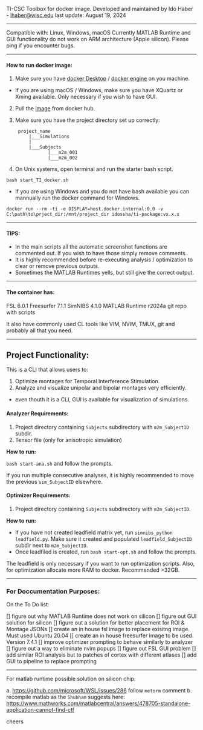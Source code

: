 TI-CSC Toolbox for docker image.
Developed and maintained by Ido Haber - ihaber@wisc.edu
last update: August 19, 2024

---

Compatible with: Linux, Windows, macOS
Currently MATLAB Runtime and GUI functionality do not work on ARM architecture (Apple silicon). 
Please ping if you encounter bugs.

---

#### How to run docker image:

1. Make sure you have [docker Desktop](https://www.docker.com/products/docker-desktop/) / [docker engine](https://docs.docker.com/engine/install/) on you machine.
* If you are using macOS / Windows, make sure you have XQuartz or Xming available. Only necessary if you wish to have GUI. 
2. Pull the [image](https://hub.docker.com/r/idossha/ti-package) from docker hub. 
3. Make sure you have the project directory set up correctly:

        project_name 
            |___Simulations
            |
            |___Subjects
                   |___m2m_001
                   |___m2m_002


4. On Unix systems, open terminal and run the starter bash script.

`bash start_TI_docker.sh`

* If you are using Windows and you do not have bash available you can mannually run the docker command for Windows.

`docker run --rm -ti -e DISPLAY=host.docker.internal:0.0 -v C:\path\to\prject_dir:/mnt/project_dir idossha/ti-package:vx.x.x`

---

#### TIPS:

* In the main scripts all the automatic screenshot functions are commented out. If you wish to have those simply remove comments.
* It is highly recommended before re-executing analysis / optimization to clear or remove previous outputs. 
* Sometimes the MATLAB Runtimes yells, but still give the correct output.

---

#### The container has:
FSL 6.0.1 
Freesurfer 7.1.1 
SimNIBS 4.1.0 
MATLAB Runtime r2024a 
git repo with scripts

It also have commonly used CL tools like VIM, NVIM, TMUX, git and probably all that you need.

---

## Project Functionality:

This is a CLI that allows users to:
1. Optimize montages for Temporal Interference Stimulation.
2. Analyze and visualize unipolar and bipolar montages very efficiently. 
* even thouth it is a CLI, GUI is available for visualization of simulations.

#### Analyzer Requirements:

1. Project directory containing `Subjects` subdirectory with `m2m_SubjectID` subdir.
2. Tensor file (only for anisotropic simulation)

**How to run:**

`bash start-ana.sh` and follow the prompts. 

If you run multiple consecutive analyses, it is highly recommended to move the previous `sim_SubjectID` elsewhere.

#### Optimizer Requirements:

1. Project directory containing `Subjects` subdirectory with `m2m_SubjectID`.

**How to run:** 

* If you have not created leadfield matrix yet, run `simnibs_python leadfield.py`. Make sure it created and populated `leadfield_SubjectID` subdir next to `m2m_SubjectID`.
* Once leadfiled is created, run `bash start-opt.sh` and follow the prompts.

The leadfield is only necessary if you want to run optimization scripts.
Also, for optimization allocate more RAM to docker. Recommended >32GB.


---


### For Doccumentation Purposes:


On the To Do list:

[] figure out why MATLAB Runtime does not work on silicon
[] figure out GUI solution for silicon
[] figure out a solution for better placement for ROI & Montage JSONs
[] create an in house fsl image to replace exisitng image. Must used Ubuntu 20.04
[] create an in house freesurfer image to be used. Version 7.4.1
[] improve optimizer prompting to behave similarly to analyzer
[] figure out a way to eliminate nvim popups
[] figure out FSL GUI problem
[] add similar ROI analysis but to patches of cortex with different atlases
[] add GUI to pipeline to replace prompting

---


For matlab runtime possible solution on silicon chip:

a. https://github.com/microsoft/WSL/issues/286 follow `metorm` comment
b. recompile matlab as the `Shubham` suggests here: https://www.mathworks.com/matlabcentral/answers/478705-standalone-application-cannot-find-ctf


cheers







